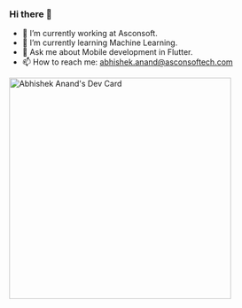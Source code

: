 ### Hi there 👋

<!--
**abhisheka-asconsoft/abhisheka-asconsoft** is a ✨ _special_ ✨ repository because its `README.md` (this file) appears on your GitHub profile.

Here are some ideas to get you started:
-->
- 🔭 I’m currently working at Asconsoft.
- 🌱 I’m currently learning Machine Learning.
- 💬 Ask me about Mobile development in Flutter.
- 📫 How to reach me: abhishek.anand@asconsoftech.com


<a href="https://app.daily.dev/abhishekascon"><img src="https://api.daily.dev/devcards/a0a98227f05f4e46b41ffe53c7890807.png?r=dr7" width="400" alt="Abhishek Anand's Dev Card"/></a>
